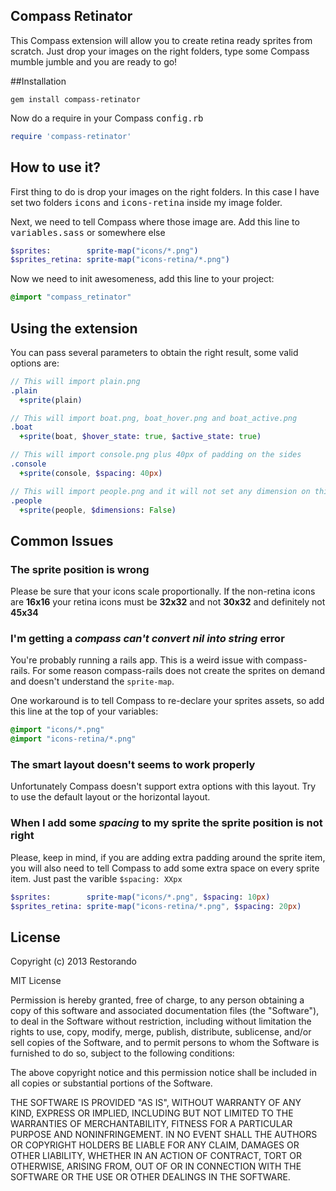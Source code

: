 ## Compass Retinator

This Compass extension will allow you to create retina ready sprites from scratch. Just drop your images on the right folders, type some Compass mumble jumble and you are ready to go!

##Installation

    gem install compass-retinator

Now do a require in your Compass <kbd>config.rb</kbd>

```ruby
require 'compass-retinator'
```

## How to use it?

First thing to do is drop your images on the right folders. In this case I have set two folders <kbd>icons</kbd> and <kbd>icons-retina</kbd> inside my image folder.

Next, we need to tell Compass where those image are. Add this line to <kbd>variables.sass</kbd> or somewhere else

```sass
$sprites:        sprite-map("icons/*.png")
$sprites_retina: sprite-map("icons-retina/*.png")
```

Now we need to init awesomeness, add this line to your project:

```sass
@import "compass_retinator"
```

## Using the extension

You can pass several parameters to obtain the right result, some valid options are:

```sass
// This will import plain.png
.plain
  +sprite(plain)

// This will import boat.png, boat_hover.png and boat_active.png
.boat
  +sprite(boat, $hover_state: true, $active_state: true)

// This will import console.png plus 40px of padding on the sides
.console
  +sprite(console, $spacing: 40px)

// This will import people.png and it will not set any dimension on this elements
.people
  +sprite(people, $dimensions: False)
```

## Common Issues

### The sprite position is wrong

Please be sure that your icons scale proportionally. If the non-retina icons are **16x16** your retina icons must be **32x32** and not **30x32** and definitely not **45x34**

### I'm getting a _compass can't convert nil into string_ error

You're probably running a rails app. This is a weird issue with compass-rails. For some reason compass-rails does not create the sprites on demand and doesn't understand the `sprite-map`.

One workaround is to tell Compass to re-declare your sprites assets, so add this line at the top of your variables:

```sass
@import "icons/*.png"
@import "icons-retina/*.png"
```

### The smart layout doesn't seems to work properly

Unfortunately Compass doesn't support extra options with this layout. Try to use the default layout or the horizontal layout.

### When I add some _spacing_ to my sprite the sprite position is not right

Please, keep in mind, if you are adding extra padding around the sprite item, you will also need to tell Compass to add some extra space on every sprite item. Just past the varible `$spacing: XXpx`

```sass
$sprites:        sprite-map("icons/*.png", $spacing: 10px)
$sprites_retina: sprite-map("icons-retina/*.png", $spacing: 20px)
```

## License

Copyright (c) 2013 Restorando

MIT License

Permission is hereby granted, free of charge, to any person obtaining a copy of this software and associated documentation files (the "Software"), to deal in the Software without restriction, including without limitation the rights to use, copy, modify, merge, publish, distribute, sublicense, and/or sell copies of the Software, and to permit persons to whom the Software is furnished to do so, subject to the following conditions:

The above copyright notice and this permission notice shall be included in all copies or substantial portions of the Software.

THE SOFTWARE IS PROVIDED "AS IS", WITHOUT WARRANTY OF ANY KIND, EXPRESS OR IMPLIED, INCLUDING BUT NOT LIMITED TO THE WARRANTIES OF MERCHANTABILITY, FITNESS FOR A PARTICULAR PURPOSE AND NONINFRINGEMENT. IN NO EVENT SHALL THE AUTHORS OR COPYRIGHT HOLDERS BE LIABLE FOR ANY CLAIM, DAMAGES OR OTHER LIABILITY, WHETHER IN AN ACTION OF CONTRACT, TORT OR OTHERWISE, ARISING FROM, OUT OF OR IN CONNECTION WITH THE SOFTWARE OR THE USE OR OTHER DEALINGS IN THE SOFTWARE.
